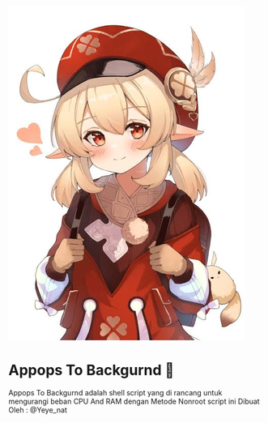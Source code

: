 ![alt text](https://github.com/Yeye-PID/Appops-To-Backgurond/blob/main/Gambar/images.jpeg?raw=true)

# Appops To Backgurnd 🍃
Appops To Backgurnd  adalah shell script yang di rancang untuk mengurangi beban CPU And RAM dengan Metode Nonroot script ini Dibuat Oleh : @Yeye_nat 


